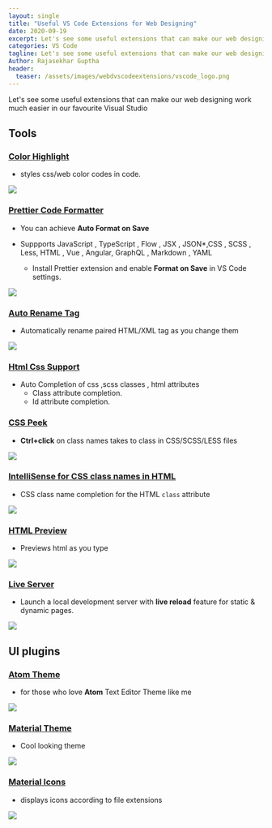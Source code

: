 ```yaml
---
layout: single
title: "Useful VS Code Extensions for Web Designing"
date: 2020-09-19
excerpt: Let's see some useful extensions that can make our web designing work much easier in our favourite Visual Studio
categories: VS Code
tagline: Let's see some useful extensions that can make our web designing work much easier in our favourite Visual Studio
Author: Rajasekhar Guptha
header:
  teaser: /assets/images/webdvscodeextensions/vscode_logo.png
---
```


Let's see some useful extensions that can make our web designing work much easier in our favourite Visual Studio

## Tools

### [Color Highlight](https://marketplace.visualstudio.com/items?itemName=naumovs.color-highlight)

- styles css/web color codes in code.

![](/assets\images\webdvscodeextensions\color_highlight_extension.PNG)

### [Prettier Code Formatter](https://marketplace.visualstudio.com/items?itemName=esbenp.prettier-vscode)

- You can achieve **Auto Format on Save**

* Suppports JavaScript , TypeScript , Flow , JSX , JSON\*,CSS , SCSS , Less, HTML , Vue , Angular, GraphQL , Markdown , YAML

  - Install Prettier extension and enable **Format on Save** in VS Code settings.

![](/assets\images\webdvscodeextensions\AutoFormatOnSave-min.gif)

### [Auto Rename Tag](https://marketplace.visualstudio.com/items?itemName=formulahendry.auto-rename-tag)

- Automatically rename paired HTML/XML tag as you change them

![](/assets\images\webdvscodeextensions\autorenametag-min.gif)

### [Html Css Support](https://marketplace.visualstudio.com/items?itemName=ecmel.vscode-html-css)

- Auto Completion of css ,scss classes , html attributes
  - Class attribute completion.
  * Id attribute completion.

### [CSS Peek](https://marketplace.visualstudio.com/items?itemName=pranaygp.vscode-css-peek)

- **Ctrl+click** on class names takes to class in CSS/SCSS/LESS files

![](/assets\images\webdvscodeextensions\css_peek-min.gif)

### [IntelliSense for CSS class names in HTML](https://marketplace.visualstudio.com/items?itemName=Zignd.html-css-class-completion)

- CSS class name completion for the HTML `class` attribute

![](/assets\images\webdvscodeextensions\css_classname-min.gif)

### [HTML Preview](https://marketplace.visualstudio.com/items?itemName=tht13.html-preview-vscode)

- Previews html as you type

![](/assets\images\webdvscodeextensions\html_preview.PNG)

### [Live Server](https://marketplace.visualstudio.com/items?itemName=ritwickdey.LiveServer)

- Launch a local development server with **live reload** feature for static & dynamic pages.

![](/assets\images\webdvscodeextensions\live-server-min.gif)

## UI plugins

### [Atom Theme](https://marketplace.visualstudio.com/items?itemName=akamud.vscode-theme-onedark)

- for those who love **Atom** Text Editor Theme like me

![](/assets\images\webdvscodeextensions\atom_theme.png)

### [Material Theme](https://marketplace.visualstudio.com/items?itemName=Equinusocio.vsc-material-theme)

- Cool looking theme

![](/assets\images\webdvscodeextensions\material_theme.png)

### [Material Icons](https://marketplace.visualstudio.com/items?itemName=PKief.material-icon-theme)

- displays icons according to file extensions

![](/assets\images\webdvscodeextensions\material_icons.PNG)
